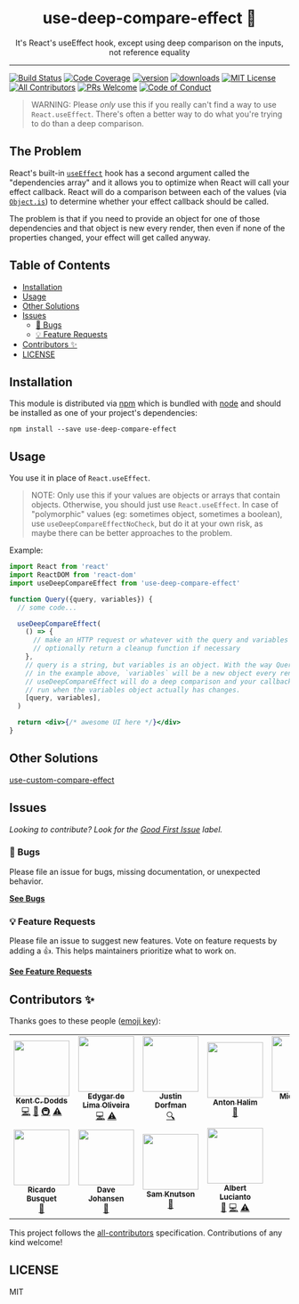 <div align="center">
<h1>use-deep-compare-effect 🐋</h1>

<p>It's React's useEffect hook, except using deep comparison on the inputs, not
reference equality</p>
</div>

---

<!-- prettier-ignore-start -->
[![Build Status][build-badge]][build]
[![Code Coverage][coverage-badge]][coverage]
[![version][version-badge]][package]
[![downloads][downloads-badge]][npmtrends]
[![MIT License][license-badge]][license]
[![All Contributors][all-contributors-badge]](#contributors-)
[![PRs Welcome][prs-badge]][prs]
[![Code of Conduct][coc-badge]][coc]
<!-- prettier-ignore-end -->

> WARNING: Please _only_ use this if you really can't find a way to use
> `React.useEffect`. There's often a better way to do what you're trying to do
> than a deep comparison.

## The Problem

React's built-in [`useEffect`][react-hooks] hook has a second argument called
the "dependencies array" and it allows you to optimize when React will call your
effect callback. React will do a comparison between each of the values (via
[`Object.is`][object-is]) to determine whether your effect callback should be
called.

The problem is that if you need to provide an object for one of those
dependencies and that object is new every render, then even if none of the
properties changed, your effect will get called anyway.

## Table of Contents

<!-- START doctoc generated TOC please keep comment here to allow auto update -->
<!-- DON'T EDIT THIS SECTION, INSTEAD RE-RUN doctoc TO UPDATE -->

- [Installation](#installation)
- [Usage](#usage)
- [Other Solutions](#other-solutions)
- [Issues](#issues)
  - [🐛 Bugs](#-bugs)
  - [💡 Feature Requests](#-feature-requests)
- [Contributors ✨](#contributors-)
- [LICENSE](#license)

<!-- END doctoc generated TOC please keep comment here to allow auto update -->

## Installation

This module is distributed via [npm][npm] which is bundled with [node][node] and
should be installed as one of your project's dependencies:

```shell
npm install --save use-deep-compare-effect
```

## Usage

You use it in place of `React.useEffect`.

> NOTE: Only use this if your values are objects or arrays that contain objects.
> Otherwise, you should just use `React.useEffect`. In case of "polymorphic"
> values (eg: sometimes object, sometimes a boolean), use
> `useDeepCompareEffectNoCheck`, but do it at your own risk, as maybe there can
> be better approaches to the problem.

Example:

```jsx
import React from 'react'
import ReactDOM from 'react-dom'
import useDeepCompareEffect from 'use-deep-compare-effect'

function Query({query, variables}) {
  // some code...

  useDeepCompareEffect(
    () => {
      // make an HTTP request or whatever with the query and variables
      // optionally return a cleanup function if necessary
    },
    // query is a string, but variables is an object. With the way Query is used
    // in the example above, `variables` will be a new object every render.
    // useDeepCompareEffect will do a deep comparison and your callback is only
    // run when the variables object actually has changes.
    [query, variables],
  )

  return <div>{/* awesome UI here */}</div>
}
```

## Other Solutions

[use-custom-compare-effect](https://github.com/sanjagh/use-custom-compare-effect)

## Issues

_Looking to contribute? Look for the [Good First Issue][good-first-issue]
label._

### 🐛 Bugs

Please file an issue for bugs, missing documentation, or unexpected behavior.

[**See Bugs**][bugs]

### 💡 Feature Requests

Please file an issue to suggest new features. Vote on feature requests by adding
a 👍. This helps maintainers prioritize what to work on.

[**See Feature Requests**][requests]

## Contributors ✨

Thanks goes to these people ([emoji key][emojis]):

<!-- ALL-CONTRIBUTORS-LIST:START - Do not remove or modify this section -->
<!-- prettier-ignore-start -->
<!-- markdownlint-disable -->
<table>
  <tr>
    <td align="center"><a href="https://kentcdodds.com"><img src="https://avatars.githubusercontent.com/u/1500684?v=3" width="100px;" alt=""/><br /><sub><b>Kent C. Dodds</b></sub></a><br /><a href="https://github.com/kentcdodds/use-deep-compare-effect/commits?author=kentcdodds" title="Code">💻</a> <a href="https://github.com/kentcdodds/use-deep-compare-effect/commits?author=kentcdodds" title="Documentation">📖</a> <a href="#infra-kentcdodds" title="Infrastructure (Hosting, Build-Tools, etc)">🚇</a> <a href="https://github.com/kentcdodds/use-deep-compare-effect/commits?author=kentcdodds" title="Tests">⚠️</a></td>
    <td align="center"><a href="https://linkedin.com/in/edygar/en"><img src="https://avatars2.githubusercontent.com/u/566280?v=4" width="100px;" alt=""/><br /><sub><b>Edygar de Lima Oliveira</b></sub></a><br /><a href="https://github.com/kentcdodds/use-deep-compare-effect/commits?author=edygar" title="Code">💻</a> <a href="https://github.com/kentcdodds/use-deep-compare-effect/commits?author=edygar" title="Tests">⚠️</a></td>
    <td align="center"><a href="https://stackshare.io/jdorfman/decisions"><img src="https://avatars1.githubusercontent.com/u/398230?v=4" width="100px;" alt=""/><br /><sub><b>Justin Dorfman</b></sub></a><br /><a href="#fundingFinding-jdorfman" title="Funding Finding">🔍</a></td>
    <td align="center"><a href="https://antonhalim.com"><img src="https://avatars1.githubusercontent.com/u/10498035?v=4" width="100px;" alt=""/><br /><sub><b>Anton Halim</b></sub></a><br /><a href="https://github.com/kentcdodds/use-deep-compare-effect/commits?author=antonhalim" title="Documentation">📖</a></td>
    <td align="center"><a href="https://michaeldeboey.be"><img src="https://avatars3.githubusercontent.com/u/6643991?v=4" width="100px;" alt=""/><br /><sub><b>Michaël De Boey</b></sub></a><br /><a href="https://github.com/kentcdodds/use-deep-compare-effect/commits?author=MichaelDeBoey" title="Code">💻</a></td>
    <td align="center"><a href="http://linkedin.com/in/tbueschel"><img src="https://avatars3.githubusercontent.com/u/13087421?v=4" width="100px;" alt=""/><br /><sub><b>Tobias Büschel</b></sub></a><br /><a href="https://github.com/kentcdodds/use-deep-compare-effect/commits?author=tobiasbueschel" title="Documentation">📖</a></td>
    <td align="center"><a href="http://peter.hozak.info/"><img src="https://avatars0.githubusercontent.com/u/1087670?v=4" width="100px;" alt=""/><br /><sub><b>Peter Hozák</b></sub></a><br /><a href="https://github.com/kentcdodds/use-deep-compare-effect/pulls?q=is%3Apr+reviewed-by%3AAprillion" title="Reviewed Pull Requests">👀</a></td>
  </tr>
  <tr>
    <td align="center"><a href="https://ricardobusquet.com"><img src="https://avatars1.githubusercontent.com/u/7198302?v=4" width="100px;" alt=""/><br /><sub><b>Ricardo Busquet</b></sub></a><br /><a href="https://github.com/kentcdodds/use-deep-compare-effect/pulls?q=is%3Apr+reviewed-by%3Arbusquet" title="Reviewed Pull Requests">👀</a></td>
    <td align="center"><a href="https://github.com/daveisfera"><img src="https://avatars3.githubusercontent.com/u/1686193?v=4" width="100px;" alt=""/><br /><sub><b>Dave Johansen</b></sub></a><br /><a href="https://github.com/kentcdodds/use-deep-compare-effect/issues?q=author%3Adaveisfera" title="Bug reports">🐛</a></td>
    <td align="center"><a href="https://github.com/samuel-knutson"><img src="https://avatars0.githubusercontent.com/u/2458585?v=4" width="100px;" alt=""/><br /><sub><b>Sam Knutson</b></sub></a><br /><a href="https://github.com/kentcdodds/use-deep-compare-effect/commits?author=samuel-knutson" title="Documentation">📖</a></td>
    <td align="center"><a href="https://albertlucianto.github.io"><img src="https://avatars0.githubusercontent.com/u/23165866?v=4" width="100px;" alt=""/><br /><sub><b>Albert Lucianto</b></sub></a><br /><a href="https://github.com/kentcdodds/use-deep-compare-effect/issues?q=author%3AAlbertLucianto" title="Bug reports">🐛</a> <a href="https://github.com/kentcdodds/use-deep-compare-effect/commits?author=AlbertLucianto" title="Code">💻</a> <a href="https://github.com/kentcdodds/use-deep-compare-effect/commits?author=AlbertLucianto" title="Tests">⚠️</a></td>
  </tr>
</table>

<!-- markdownlint-enable -->
<!-- prettier-ignore-end -->
<!-- ALL-CONTRIBUTORS-LIST:END -->

This project follows the [all-contributors][all-contributors] specification.
Contributions of any kind welcome!

## LICENSE

MIT

<!-- prettier-ignore-start -->
[npm]: https://www.npmjs.com
[node]: https://nodejs.org
[build-badge]: https://img.shields.io/github/workflow/status/kentcdodds/use-deep-compare-effect/validate?logo=github&style=flat-square
[build]: https://github.com/kentcdodds/use-deep-compare-effect/actions?query=workflow%3Avalidate
[coverage-badge]: https://img.shields.io/codecov/c/github/kentcdodds/use-deep-compare-effect.svg?style=flat-square
[coverage]: https://codecov.io/github/kentcdodds/use-deep-compare-effect
[version-badge]: https://img.shields.io/npm/v/use-deep-compare-effect.svg?style=flat-square
[package]: https://www.npmjs.com/package/use-deep-compare-effect
[downloads-badge]: https://img.shields.io/npm/dm/use-deep-compare-effect.svg?style=flat-square
[npmtrends]: http://www.npmtrends.com/use-deep-compare-effect
[license-badge]: https://img.shields.io/npm/l/use-deep-compare-effect.svg?style=flat-square
[license]: https://github.com/kentcdodds/use-deep-compare-effect/blob/master/LICENSE
[prs-badge]: https://img.shields.io/badge/PRs-welcome-brightgreen.svg?style=flat-square
[prs]: http://makeapullrequest.com
[coc-badge]: https://img.shields.io/badge/code%20of-conduct-ff69b4.svg?style=flat-square
[coc]: https://github.com/kentcdodds/use-deep-compare-effect/blob/master/CODE_OF_CONDUCT.md
[emojis]: https://github.com/all-contributors/all-contributors#emoji-key
[all-contributors]: https://github.com/all-contributors/all-contributors
[all-contributors-badge]: https://img.shields.io/github/all-contributors/kentcdodds/use-deep-compare-effect?color=orange&style=flat-square
[bugs]: https://github.com/kentcdodds/use-deep-compare-effect/issues?utf8=%E2%9C%93&q=is%3Aissue+is%3Aopen+sort%3Acreated-desc+label%3Abug
[requests]: https://github.com/kentcdodds/use-deep-compare-effect/issues?utf8=%E2%9C%93&q=is%3Aissue+is%3Aopen+sort%3Areactions-%2B1-desc+label%3Aenhancement
[good-first-issue]: https://github.com/kentcdodds/use-deep-compare-effect/issues?utf8=%E2%9C%93&q=is%3Aissue+is%3Aopen+sort%3Areactions-%2B1-desc+label%3Aenhancement+label%3A%22good+first+issue%22
[react-hooks]: https://reactjs.org/docs/hooks-effect.html
[object-is]: https://developer.mozilla.org/en-US/docs/Web/JavaScript/Reference/Global_Objects/Object/is
<!-- prettier-ignore-end -->
